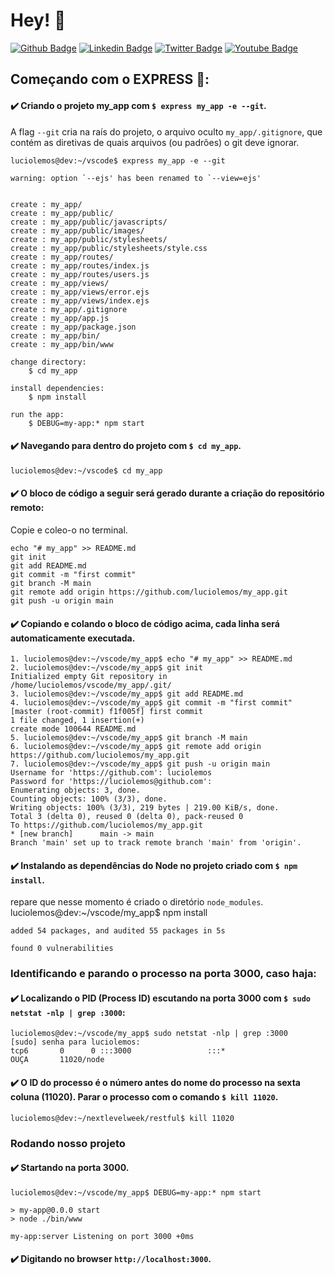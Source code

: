 # Hey! 👤
[![Github Badge](https://img.shields.io/badge/-Github-000?style=flat-square&logo=Github&logoColor=white&link=https://github.com/luciolemos)](https://github.com/luciolemos)
[![Linkedin Badge](https://img.shields.io/badge/-LinkedIn-blue?style=flat-square&logo=Linkedin&logoColor=white&link=https://www.linkedin.com/in/lucio-lemos-a550441a1/)](https://www.linkedin.com/in/lucio-lemos-a550441a1/)
[![Twitter Badge](https://img.shields.io/badge/-Twitter-1ca0f1?style=flat-square&labelColor=1ca0f1&logo=twitter&logoColor=white&link=https://twitter.com/lucciolemos)](https://twitter.com/lucciolemos)
[![Youtube Badge](https://img.shields.io/badge/-YouTube-ff0000?style=flat-square&labelColor=ff0000&logo=youtube&logoColor=white&link=https://studio.youtube.com/channel/UCrNM1nr2nw0lSqMD10m6rLw)](#)
## Começando com o **EXPRESS** 📌: 
#### ✔️ Criando o projeto **my_app** com `$ express my_app -e --git`.
A flag `--git` cria na raís do projeto, o arquivo oculto `my_app/.gitignore`, que contém as diretivas de quais arquivos (ou padrões) o git deve ignorar. 


    luciolemos@dev:~/vscode$ express my_app -e --git

    warning: option `--ejs' has been renamed to `--view=ejs'


    create : my_app/
    create : my_app/public/
    create : my_app/public/javascripts/
    create : my_app/public/images/
    create : my_app/public/stylesheets/
    create : my_app/public/stylesheets/style.css
    create : my_app/routes/
    create : my_app/routes/index.js
    create : my_app/routes/users.js
    create : my_app/views/
    create : my_app/views/error.ejs
    create : my_app/views/index.ejs
    create : my_app/.gitignore
    create : my_app/app.js
    create : my_app/package.json
    create : my_app/bin/
    create : my_app/bin/www

    change directory:
        $ cd my_app

    install dependencies:
        $ npm install

    run the app:
        $ DEBUG=my-app:* npm start
#### ✔️ Navegando para dentro do projeto com `$ cd my_app`.
    luciolemos@dev:~/vscode$ cd my_app
#### ✔️ O bloco de código a seguir será gerado durante a criação do repositório remoto:
Copie e coleo-o no terminal.


    echo "# my_app" >> README.md
    git init
    git add README.md
    git commit -m "first commit"
    git branch -M main
    git remote add origin https://github.com/luciolemos/my_app.git
    git push -u origin main
#### ✔️ Copiando e colando o bloco de código acima, cada linha será automaticamente executada.
    1. luciolemos@dev:~/vscode/my_app$ echo "# my_app" >> README.md
    2. luciolemos@dev:~/vscode/my_app$ git init
    Initialized empty Git repository in /home/luciolemos/vscode/my_app/.git/
    3. luciolemos@dev:~/vscode/my_app$ git add README.md
    4. luciolemos@dev:~/vscode/my_app$ git commit -m "first commit"
    [master (root-commit) f1f005f] first commit
    1 file changed, 1 insertion(+)
    create mode 100644 README.md
    5. luciolemos@dev:~/vscode/my_app$ git branch -M main
    6. luciolemos@dev:~/vscode/my_app$ git remote add origin https://github.com/luciolemos/my_app.git
    7. luciolemos@dev:~/vscode/my_app$ git push -u origin main
    Username for 'https://github.com': luciolemos
    Password for 'https://luciolemos@github.com': 
    Enumerating objects: 3, done.
    Counting objects: 100% (3/3), done.
    Writing objects: 100% (3/3), 219 bytes | 219.00 KiB/s, done.
    Total 3 (delta 0), reused 0 (delta 0), pack-reused 0
    To https://github.com/luciolemos/my_app.git
    * [new branch]      main -> main
    Branch 'main' set up to track remote branch 'main' from 'origin'.
#### ✔️ Instalando as dependências do Node no projeto criado com `$ npm install`.
repare que nesse momento é criado o diretório `node_modules`.    
    luciolemos@dev:~/vscode/my_app$ npm install

    added 54 packages, and audited 55 packages in 5s

    found 0 vulnerabilities

### Identificando e parando o processo na porta 3000, caso haja:
#### ✔️ Localizando o PID (Process ID) escutando na porta 3000 com `$ sudo netstat -nlp | grep :3000`:
    luciolemos@dev:~/vscode/my_app$ sudo netstat -nlp | grep :3000
    [sudo] senha para luciolemos:     
    tcp6       0      0 :::3000                 :::*                    OUÇA       11020/node 

#### ✔️ O ID do processo é o número antes do nome do processo na sexta coluna (11020). Parar o processo com o comando `$ kill 11020`.
    luciolemos@dev:~/nextlevelweek/restful$ kill 11020
### Rodando nosso projeto
#### ✔️ Startando na porta 3000.
    luciolemos@dev:~/vscode/my_app$ DEBUG=my-app:* npm start

    > my-app@0.0.0 start
    > node ./bin/www

    my-app:server Listening on port 3000 +0ms

#### ✔️ Digitando no browser `http://localhost:3000`.